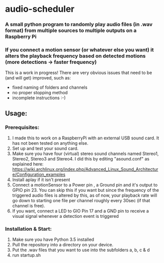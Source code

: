 # audio-scheduler
### A small python program to randomly play audio files (in .wav format) from multiple sources to multiple outputs on a Raspberry Pi
### If you connect a motion sensor (or whatever else you want) it alters the playback frequency based on detected motions (more detections -> faster frequency)

This is a work in progress! There are very obvious issues that need to be (and will get) improved, such as:
- fixed naming of folders and channels
- no proper stopping method
- incomplete instructions :-)

## Usage: 

### Prerequisites:
1. I made this to work on a RaspberryPi with an external USB sound card. It has not been tested on anything else.
2. Set up and test your sound card.
3. Make sure you have four (virtual) stereo sound channels named Stereo1, Stereo2, Stereo3 and Stereo4. I did this by editing "asound.conf" as explained here: https://wiki.archlinux.org/index.php/Advanced_Linux_Sound_Architecture/Configuration_examples
4. Install aplay if it isn't present
5. Connect a motionSensor to a Power pin , a Ground pin and it's output to GPIO pin 23. You can skip this if you want but since the frequency of the triggered audio files is altered by this, as of now, your playback rate will go down to starting one file per channel roughly every 30sec (if that channel is free). 
6. If you want, connect a LED to GIO Pin 17 and a GND pin to receive a visual signal whenever a detection event is triggered

### Installation & Start:
1. Make sure you have Python 3.5 installed
2. Pull the repository into a directory on your device.
3. Put the .wav files that you want to use into the subfolders a, b, c & d 
4. run startup.sh
